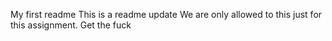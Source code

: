 My first readme
This is a readme update
We are only allowed to this just for this assignment.
Get the fuck
